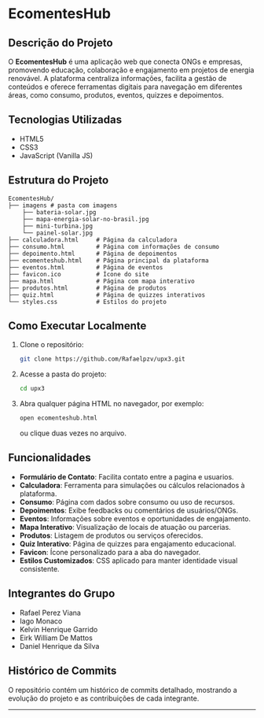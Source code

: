 # EcomentesHub

## Descrição do Projeto

O **EcomentesHub** é uma aplicação web que conecta ONGs e empresas, promovendo educação, colaboração e engajamento em projetos de energia renovável. A plataforma centraliza informações, facilita a gestão de conteúdos e oferece ferramentas digitais para navegação em diferentes áreas, como consumo, produtos, eventos, quizzes e depoimentos.

## Tecnologias Utilizadas

* HTML5
* CSS3
* JavaScript (Vanilla JS)

## Estrutura do Projeto

```
EcomentesHub/
├── imagens # pasta com imagens
    ├── bateria-solar.jpg
    ├── mapa-energia-solar-no-brasil.jpg
    ├── mini-turbina.jpg
    └── painel-solar.jpg
├── calculadora.html     # Página da calculadora
├── consumo.html         # Página com informações de consumo
├── depoimento.html      # Página de depoimentos
├── ecomenteshub.html    # Página principal da plataforma
├── eventos.html         # Página de eventos
├── favicon.ico          # Ícone do site
├── mapa.html            # Página com mapa interativo
├── produtos.html        # Página de produtos
├── quiz.html            # Página de quizzes interativos
└── styles.css           # Estilos do projeto
```

## Como Executar Localmente

1. Clone o repositório:

   ```bash
   git clone https://github.com/Rafaelpzv/upx3.git
   ```

2. Acesse a pasta do projeto:

   ```bash
   cd upx3
   ```

3. Abra qualquer página HTML no navegador, por exemplo:

   ```bash
   open ecomenteshub.html
   ```

   ou clique duas vezes no arquivo.

## Funcionalidades

* **Formulário de Contato**: Facilita contato entre a pagina e usuarios.
* **Calculadora**: Ferramenta para simulações ou cálculos relacionados à plataforma.
* **Consumo**: Página com dados sobre consumo ou uso de recursos.
* **Depoimentos**: Exibe feedbacks ou comentários de usuários/ONGs.
* **Eventos**: Informações sobre eventos e oportunidades de engajamento.
* **Mapa Interativo**: Visualização de locais de atuação ou parcerias.
* **Produtos**: Listagem de produtos ou serviços oferecidos.
* **Quiz Interativo**: Página de quizzes para engajamento educacional.
* **Favicon**: Ícone personalizado para a aba do navegador.
* **Estilos Customizados**: CSS aplicado para manter identidade visual consistente.

## Integrantes do Grupo

* Rafael Perez Viana
* Iago Monaco
* Kelvin Henrique Garrido
* Eirk William De Mattos
* Daniel Henrique da Silva

## Histórico de Commits

O repositório contém um histórico de commits detalhado, mostrando a evolução do projeto e as contribuições de cada integrante.

---
